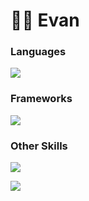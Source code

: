 <h1 align="left">👨‍💻 Evan</h1>

<h3 align="left">Languages</h3>
<p align="left">
  <a href="https://skillicons.dev">
    <img src="https://skillicons.dev/icons?i=cs,python,js,html,css,ts" />
  </a>
</p>

<h3 align="left">Frameworks</h3>

<p align="left">
  <a href="https://skillicons.dev">
    <img src="https://skillicons.dev/icons?i=react,nodejs,vite,unity,godot" />
  </a>
</p>

<h3 align="left">Other Skills</h3>

<p align="left">
  <a href="https://skillicons.dev">
    <img src="https://skillicons.dev/icons?i=git,linux,bash,github" />
  </a>
</p>

<div align="left"> 
  <a href="mailto: 3vandev@proton.me">
    <img src="https://img.shields.io/badge/Gmail-333333?style=for-the-badge&logo=gmail&logoColor=red" />
  </a>
</div>
